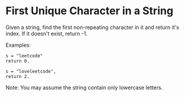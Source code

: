 # First Unique Character in a String

Given a string, find the first non-repeating character in it and return it's index. If it doesn't exist, return -1.

Examples:

``` 
s = "leetcode"
return 0.

s = "loveleetcode",
return 2.

```

Note: You may assume the string contain only lowercase letters. 
